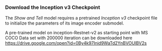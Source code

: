 ### Download the Inception v3 Checkpoint

The *Show and Tell* model requires a pretrained *Inception v3* checkpoint file
to initialize the parameters of its image encoder submodel.

A pre-trained model on inception-Restnet-v2 as starting point with MS COCO Data set with 200000 iteration can be downloaded here 
https://drive.google.com/open?id=0By4k97Inid9WaTd2YnBVOUlBV2s
